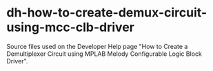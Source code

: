 # dh-how-to-create-demux-circuit-using-mcc-clb-driver
 Source files used on the Developer Help page "How to Create a Demultiplexer Circuit using MPLAB Melody Configurable Logic Block Driver".

